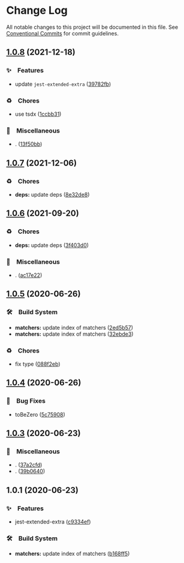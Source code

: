 # Change Log

All notable changes to this project will be documented in this file.
See [Conventional Commits](https://conventionalcommits.org) for commit guidelines.

## [1.0.8](https://github.com/bluelovers/ws-jest/compare/jest-extended-extra@1.0.7...jest-extended-extra@1.0.8) (2021-12-18)


### ✨　Features

* update `jest-extended-extra` ([39782fb](https://github.com/bluelovers/ws-jest/commit/39782fbdcff990efc4d2e829c95b0e30f946c1af))


### ♻️　Chores

* use tsdx ([1ccbb31](https://github.com/bluelovers/ws-jest/commit/1ccbb3175d19c8a11d57c31d714bb55097e52d8a))


### 🔖　Miscellaneous

* . ([13f50bb](https://github.com/bluelovers/ws-jest/commit/13f50bb285c34dd3f11353e52cdf025b5aba1085))





## [1.0.7](https://github.com/bluelovers/ws-jest/compare/jest-extended-extra@1.0.6...jest-extended-extra@1.0.7) (2021-12-06)


### ♻️　Chores

* **deps:** update deps ([8e32de8](https://github.com/bluelovers/ws-jest/commit/8e32de81854b8083088c62a808d311f6c8ea3aa3))





## [1.0.6](https://github.com/bluelovers/ws-jest/compare/jest-extended-extra@1.0.5...jest-extended-extra@1.0.6) (2021-09-20)


### ♻️　Chores

* **deps:** update deps ([3f403d0](https://github.com/bluelovers/ws-jest/commit/3f403d0e2898f4b7066c77e252c6ea1601295dac))


### 🔖　Miscellaneous

* . ([ac17e22](https://github.com/bluelovers/ws-jest/commit/ac17e224770f67c2a9483eb14eeeda31706282a0))





## [1.0.5](https://github.com/bluelovers/ws-jest/compare/jest-extended-extra@1.0.4...jest-extended-extra@1.0.5) (2020-06-26)


### 🛠　Build System

* **matchers:** update index of matchers ([2ed5b57](https://github.com/bluelovers/ws-jest/commit/2ed5b572db4b1b493c3ff46774fcffa43fb7156c))
* **matchers:** update index of matchers ([32ebde3](https://github.com/bluelovers/ws-jest/commit/32ebde36acb7d30f49e0004cdc65ee04d4c403d7))


### ♻️　Chores

* fix type ([088f2eb](https://github.com/bluelovers/ws-jest/commit/088f2eb1a1435e04b051113e7f846a60ccda6674))





## [1.0.4](https://github.com/bluelovers/ws-jest/compare/jest-extended-extra@1.0.3...jest-extended-extra@1.0.4) (2020-06-26)


### 🐛　Bug Fixes

* toBeZero ([5c75908](https://github.com/bluelovers/ws-jest/commit/5c75908bee55f59eb2d11a0c45f03f4dd24d0371))





## [1.0.3](https://github.com/bluelovers/ws-jest/compare/jest-extended-extra@1.0.1...jest-extended-extra@1.0.3) (2020-06-23)


### 🔖　Miscellaneous

* . ([37a2cfd](https://github.com/bluelovers/ws-jest/commit/37a2cfd4a3160b957cec3052d40af9b220b614a1))
* . ([39b0640](https://github.com/bluelovers/ws-jest/commit/39b0640a003380a92e7f98439777adc31e37a6d2))





## 1.0.1 (2020-06-23)


### ✨　Features

* jest-extended-extra ([c9334ef](https://github.com/bluelovers/ws-jest/commit/c9334ef4d9f38b82681e5b71db49582b171a9720))


### 🛠　Build System

* **matchers:** update index of matchers ([b168ff5](https://github.com/bluelovers/ws-jest/commit/b168ff50cc4c50e78f31af819757146baffc6103))
